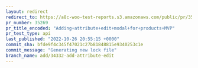 ```yaml
---
layout: redirect
redirect_to: https://a8c-woo-test-reports.s3.amazonaws.com/public/pr/35269/api/index.html
pr_number: 35269
pr_title_encoded: "Adding+attribute+edit+modal+for+products+MVP"
pr_test_type: api
last_published: "2022-10-26 20:55:15 +0000"
commit_sha: bfde9f4c345f47021c27b81848815e9340253c1e
commit_message: "Generating new lock file"
branch_name: add/34332-add-attribute-edit
---
```


